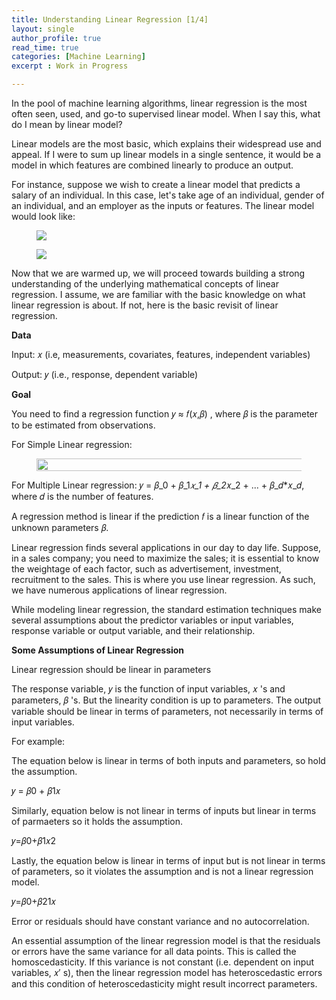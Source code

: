 ```yaml
---
title: Understanding Linear Regression [1/4]
layout: single
author_profile: true
read_time: true
categories: [Machine Learning]
excerpt : Work in Progress

---
```


In the pool of machine learning algorithms, linear regression is the most often seen, used, and go-to supervised linear model. When I say this, what do I mean by linear model?

Linear models are the most basic, which explains their widespread use and appeal. If I were to sum up linear models in a single sentence, it would be a model in which features are combined linearly to produce an output.

For instance, suppose we wish to create a linear model that predicts a salary of an individual. In this case, let's take age of an individual, gender of an individual, and an employer as the inputs or features. The linear model would look like:

<!-- ```
salary = w_0 + w_age*age + w_gender*gender + w_employer*employer

```

w_0 = a constant or a bias (take it as a base salary)

w_age =  a number that tells by what factor does age influences the salary.

w_gender = a number that tells by what factor does gender influences the salary.

w_employer = a number that tells by what factor does employer influences the salary. -->

<figure>
	<img src="/images/6_1.png">
	<figcaption></figcaption>
</figure>


<figure>
	<img src="/images/6_2.png">
	<figcaption></figcaption>
</figure>

Now that we are warmed up, we will proceed towards building a strong understanding of the underlying mathematical concepts of linear regression. I assume, we are familiar with the basic knowledge on what linear regression is about. If not, here is the basic revisit of linear regression.

__Data__

Input:  𝑥  (i.e, measurements, covariates, features, independent variables)

Output:  𝑦  (i.e., response, dependent variable)

__Goal__

You need to find a regression function  𝑦 ≈ 𝑓(𝑥,𝛽) , where 𝛽 is the parameter to be estimated from observations.

For Simple Linear regression:

<figure>
	<img src="/images/6_3.png" height="20" width="500">
	<figcaption></figcaption>
</figure>

For Multiple Linear regression:  𝑦 = 𝛽_0 + 𝛽_1*𝑥_1 + 𝛽_2*𝑥_2 + ... + 𝛽_𝑑*𝑥_𝑑, where 𝑑 is the number of features.

A regression method is linear if the prediction 𝑓 is a linear function of the unknown parameters 𝛽.

Linear regression finds several applications in our day to day life. Suppose, in a sales company; you need to maximize the sales; it is essential to know the weightage of each factor, such as advertisement, investment, recruitment to the sales. This is where you use linear regression. As such, we have numerous applications of linear regression.

While modeling linear regression, the standard estimation techniques make several assumptions about the predictor variables or input variables, response variable or output variable, and their relationship.

__Some Assumptions of Linear Regression__

Linear regression should be linear in parameters

The response variable,  𝑦  is the function of input variables,  𝑥 's and parameters,  𝛽 's. But the linearity condition is up to parameters. The output variable should be linear in terms of parameters, not necessarily in terms of input variables.

For example:

The equation below is linear in terms of both inputs and parameters, so hold the assumption.

𝑦 = 𝛽0 + 𝛽1𝑥 

Similarly, equation below is not linear in terms of inputs but linear in terms of parmaeters so it holds the assumption.

𝑦=𝛽0+𝛽1𝑥2 

Lastly, the equation below is linear in terms of input but is not linear in terms of parameters, so it violates the assumption and is not a linear regression model.

𝑦=𝛽0+𝛽21𝑥 

Error or residuals should have constant variance and no autocorrelation.

An essential assumption of the linear regression model is that the residuals or errors have the same variance for all data points. This is called the homoscedasticity. If this variance is not constant (i.e. dependent on input variables,  𝑥′ s), then the linear regression model has heteroscedastic errors and this condition of heteroscedasticity might result incorrect parameters.

